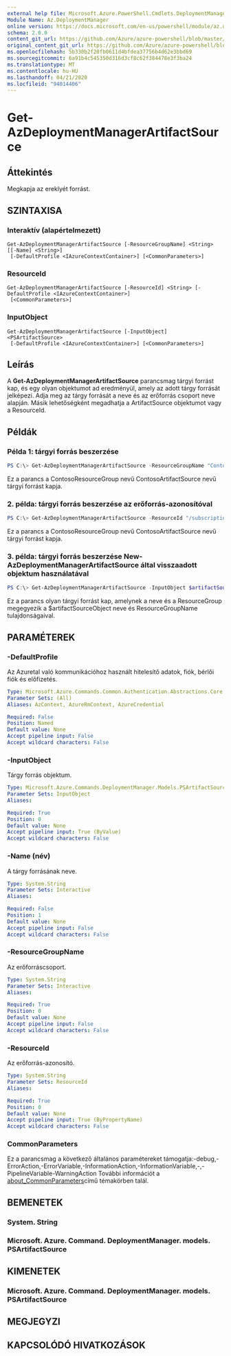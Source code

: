 ```yaml
---
external help file: Microsoft.Azure.PowerShell.Cmdlets.DeploymentManager.dll-Help.xml
Module Name: Az.DeploymentManager
online version: https://docs.microsoft.com/en-us/powershell/module/az.deploymentmanager/get-azdeploymentmanagerartifactsource
schema: 2.0.0
content_git_url: https://github.com/Azure/azure-powershell/blob/master/src/DeploymentManager/DeploymentManager/help/Get-AzDeploymentManagerArtifactSource.md
original_content_git_url: https://github.com/Azure/azure-powershell/blob/master/src/DeploymentManager/DeploymentManager/help/Get-AzDeploymentManagerArtifactSource.md
ms.openlocfilehash: 5b330b2f20fb0611d4bfdea37756b4d62e3bbd69
ms.sourcegitcommit: 6a91b4c545350d316d3cf8c62f384478e3f3ba24
ms.translationtype: MT
ms.contentlocale: hu-HU
ms.lasthandoff: 04/21/2020
ms.locfileid: "94014406"
---
```

# Get-AzDeploymentManagerArtifactSource

## Áttekintés

Megkapja az ereklyét forrást.

## SZINTAXISA

### Interaktív (alapértelmezett)
```
Get-AzDeploymentManagerArtifactSource [-ResourceGroupName] <String> [[-Name] <String>]
 [-DefaultProfile <IAzureContextContainer>] [<CommonParameters>]
```

### ResourceId
```
Get-AzDeploymentManagerArtifactSource [-ResourceId] <String> [-DefaultProfile <IAzureContextContainer>]
 [<CommonParameters>]
```

### InputObject
```
Get-AzDeploymentManagerArtifactSource [-InputObject] <PSArtifactSource>
 [-DefaultProfile <IAzureContextContainer>] [<CommonParameters>]
```

## Leírás
A **Get-AzDeploymentManagerArtifactSource** parancsmag tárgyi forrást kap, és egy olyan objektumot ad eredményül, amely az adott tárgy forrását jelképezi.
Adja meg az tárgy forrását a neve és az erőforrás csoport neve alapján. Másik lehetőségként megadhatja a ArtifactSource objektumot vagy a ResourceId.

## Példák

### Példa 1: tárgyi forrás beszerzése
```powershell
PS C:\> Get-AzDeploymentManagerArtifactSource -ResourceGroupName "ContosoResourceGroup" -Name "ContosoArtifactSource"
```

Ez a parancs a ContosoResourceGroup nevű ContosoArtifactSource nevű tárgyi forrást kapja.

### 2. példa: tárgyi forrás beszerzése az erőforrás-azonosítóval
```powershell
PS C:\> Get-AzDeploymentManagerArtifactSource -ResourceId "/subscriptions/subscriptionId/resourcegroups/ContosoResourceGroup/providers/Microsoft.DeploymentManager/artifactSources/ContosoArtifactSource"
```

Ez a parancs a ContosoResourceGroup nevű ContosoArtifactSource nevű tárgyi forrást kapja.

### 3. példa: tárgyi forrás beszerzése New-AzDeploymentManagerArtifactSource által visszaadott objektum használatával
```powershell
PS C:\> Get-AzDeploymentManagerArtifactSource -InputObject $artifactSourceObject
```

Ez a parancs olyan tárgyi forrást kap, amelynek a neve és a ResourceGroup megegyezik a $artifactSourceObject neve és ResourceGroupName tulajdonságaival.

## PARAMÉTEREK

### -DefaultProfile
Az Azuretal való kommunikációhoz használt hitelesítő adatok, fiók, bérlői fiók és előfizetés.

```yaml
Type: Microsoft.Azure.Commands.Common.Authentication.Abstractions.Core.IAzureContextContainer
Parameter Sets: (All)
Aliases: AzContext, AzureRmContext, AzureCredential

Required: False
Position: Named
Default value: None
Accept pipeline input: False
Accept wildcard characters: False
```

### -InputObject
Tárgy forrás objektum.

```yaml
Type: Microsoft.Azure.Commands.DeploymentManager.Models.PSArtifactSource
Parameter Sets: InputObject
Aliases:

Required: True
Position: 0
Default value: None
Accept pipeline input: True (ByValue)
Accept wildcard characters: False
```

### -Name (név)
A tárgy forrásának neve.

```yaml
Type: System.String
Parameter Sets: Interactive
Aliases:

Required: False
Position: 1
Default value: None
Accept pipeline input: False
Accept wildcard characters: False
```

### -ResourceGroupName
Az erőforráscsoport.

```yaml
Type: System.String
Parameter Sets: Interactive
Aliases:

Required: True
Position: 0
Default value: None
Accept pipeline input: False
Accept wildcard characters: False
```

### -ResourceId
Az erőforrás-azonosító.

```yaml
Type: System.String
Parameter Sets: ResourceId
Aliases:

Required: True
Position: 0
Default value: None
Accept pipeline input: True (ByPropertyName)
Accept wildcard characters: False
```

### CommonParameters
Ez a parancsmag a következő általános paramétereket támogatja:-debug,-ErrorAction,-ErrorVariable,-InformationAction,-InformationVariable,-,-PipelineVariable-WarningAction További információt a [about_CommonParameters](http://go.microsoft.com/fwlink/?LinkID=113216)című témakörben talál.

## BEMENETEK

### System. String

### Microsoft. Azure. Command. DeploymentManager. models. PSArtifactSource

## KIMENETEK

### Microsoft. Azure. Command. DeploymentManager. models. PSArtifactSource

## MEGJEGYZI

## KAPCSOLÓDÓ HIVATKOZÁSOK
